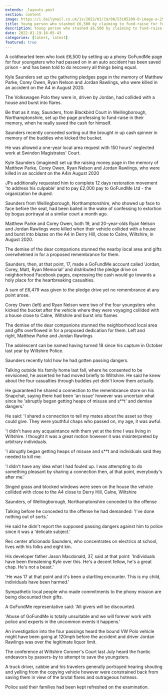 ```yaml
---
extends: _layouts.post
section: content
image: https://i.dailymail.co.uk/1s/2022/01/19/08/53105209-0-image-a-25_1642580778440.jpg 
title: Young person who stashed £6,500 by claiming to fund-raise for fender bender casualties is SPARED prison 
description: Young person who stashed £6,500 by claiming to fund-raise for fender bender casualties is SPARED prison 
date: 2022-01-19-16-05-43 
categories: [latest, latest] 
featured: true 
--- 
```

A coldhearted teen who took £6,500 by setting up a phony GoFundMe page for four youngsters who had passed on in an auto accident has been saved prison - and has been told to do recovery all things being equal.

Kyle Saunders set up the gathering pledges page in the memory of Matthew Parke, Corey Owen, Ryan Nelson and Jordan Rawlings, who were killed in an accident on the A4 in August 2020.

The Volkswagen Polo they were in, driven by Jordan, had collided with a house and burst into flares.

Be that as it may, Saunders, from Blackbird Court in Wellingborough, Northamptonshire, set up the page professing to fund-raise in their memory, when he really saved the cash for himself.

Saunders recently conceded sorting out the brought in up cash spinner in memory of the buddies who kicked the bucket.

He was allowed a one-year local area request with 150 hours' neglected work at Swindon Magistrates' Court.

Kyle Saunders (imagined) set up the raising money page in the memory of Matthew Parke, Corey Owen, Ryan Nelson and Jordan Rawlings, who were killed in an accident on the A4in August 2020

JPs additionally requested him to complete 12 days restoration movement 'to address his culpable' and to pay £2,000 pay to GoFundMe Ltd - the organization he duped.

Saunders from Wellingborough, Northamptonshire, who showed up face to face before the seat, had been bailed in the wake of confessing to extortion by bogus portrayal at a similar court a month ago.

Matthew Parke and Corey Owen, both 19, and 20-year-olds Ryan Nelson and Jordan Rawlings were killed when their vehicle collided with a house and burst into blazes on the A4 in Derry Hill, close to Calne, Wiltshire, in August 2020.

The demise of the dear companions stunned the nearby local area and gifts overwhelmed in for a proposed remembrance for them.

Saunders, then, at that point, 17, made a GoFundMe account called 'Jordan, Corey, Matt, Ryan Memorial' and distributed the pledge drive on neighborhood Facebook pages, expressing the cash would go towards a holy place for the heartbreaking casualties.

A sum of £6,479 was given to the pledge drive yet no remembrance at any point arose.

Corey Owen (left) and Ryan Nelson were two of the four youngsters who kicked the bucket after the vehicle where they were voyaging collided with a house close to Calne, Wiltshire and burst into flames

The demise of the dear companions stunned the neighborhood local area and gifts overflowed in for a proposed dedication for them. Left and right, Matthew Parke and Jordan Rawlings

The adolescent can be named having turned 18 since his capture in October last year by Wiltshire Police.

Saunders recently told how he had gotten passing dangers.

Talking outside his family home last fall, where he consented to be envisioned, he asserted he had moved briefly to Wiltshire. He said he knew about the four casualties through buddies yet didn't know them actually.

He guaranteed he shared a connection to the remembrance store on his Snapchat, saying there had been 'an issue' however was uncertain what since he 'abruptly began getting heaps of misuse and s**t' and demise dangers.'

He said: 'I shared a connection to tell my mates about the asset so they could give. They were youthful chaps who passed on, my age, it was awful.

'I didn't have any acquaintance with them yet at the time I was living in Wiltshire. I thought it was a great motion however it was misinterpreted by arbitrary individuals.

'I abruptly began getting heaps of misuse and s**t and individuals said they needed to kill me.

'I didn't have any idea what I had fouled up. I was attempting to do something pleasant by sharing a connection then, at that point, everybody's after me.'

Singed grass and blocked windows were seen on the house the vehicle collided with close to the A4 close to Derry Hill, Calne, Wiltshire

Saunders, of Wellingborough, Northamptonshire conceded to the offense

Talking before he conceded to the offense he had demanded: 'I've done nothing out of sorts.'

He said he didn't report the supposed passing dangers against him to police since it was a 'delicate subject.'

Rec center aficionado Saunders, who concentrates on electrics at school, lives with his folks and eight kin.

His developer father Jason Macdonald, 37, said at that point: 'Individuals have been threatening Kyle over this. He's a decent fellow, he's a great chap. He's not a beast.'

'He was 17 at that point and it's been a startling encounter. This is my child, individuals have been harmed.'

Sympathetic local people who made commitments to the phony mission are being discounted their gifts.

A GoFundMe representative said: 'All givers will be discounted.

'Abuse of GoFundMe is totally unsuitable and we will forever work with police and experts in the uncommon events it happens.'

An investigation into the four passings heard the bound VW Polo vehicle might have been going at 120mph before the accident and driver Jordan Rawlings was over the legitimate liquor limit.

The conference at Wiltshire Coroner's Court last July heard the frantic endeavors by passers-by to attempt to save the youngsters.

A truck driver, cabbie and his travelers generally portrayed hearing shouting and yelling from the copying vehicle however were constrained back from saving them in view of the brutal flares and outrageous hotness.

Police said their families had been kept refreshed on the examination.